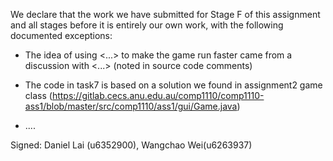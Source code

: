 We declare that the work we have submitted for Stage F of this assignment and all stages before it is entirely our own work, with the following documented exceptions:

* The idea of using <...> to make the game run faster came from a discussion with <...> (noted in source code comments)

* The code in task7 is based on a solution we found in assignment2 game class (https://gitlab.cecs.anu.edu.au/comp1110/comp1110-ass1/blob/master/src/comp1110/ass1/gui/Game.java)

* ....

Signed: Daniel Lai (u6352900), Wangchao Wei(u6263937)
